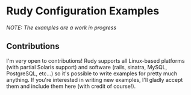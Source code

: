 # Rudy Configuration Examples

*NOTE: The examples are a work in progress*

## Contributions

I'm very open to contributions! Rudy supports all Linux-based platforms (with partial Solaris support) and software (rails, sinatra, MySQL, PostgreSQL, etc...) so it's possible to write examples for pretty much anything. If you're interested in writing new examples, I'll gladly accept them and include them here (with credit of course!). 



